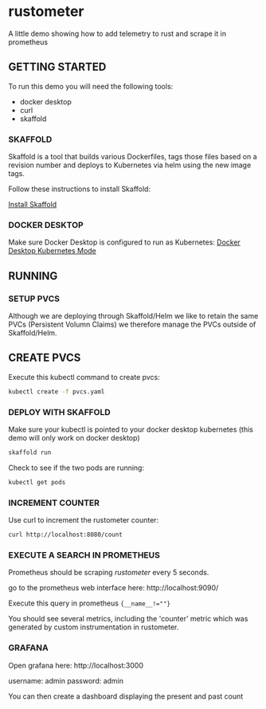 # rustometer
A little demo showing how to add telemetry to rust and scrape it in prometheus

## GETTING STARTED
To run this demo you will need the following tools:
* docker desktop
* curl
* skaffold

### SKAFFOLD
Skaffold is a tool that builds various Dockerfiles, tags those files based on a revision number and deploys to Kubernetes via helm using the new image tags.

Follow these instructions to install Skaffold:

[Install Skaffold](https://skaffold.dev/docs/install/#standalone-binary)

### DOCKER DESKTOP
Make sure Docker Desktop is configured to run as Kubernetes:
[Docker Desktop Kubernetes Mode](https://docs.docker.com/desktop/kubernetes/)

## RUNNING

### SETUP PVCS 
Although we are deploying through Skaffold/Helm we like to retain the same PVCs (Persistent Volumn Claims) we therefore manage the PVCs outside of Skaffold/Helm.

## CREATE PVCS
Execute this kubectl command to create pvcs:
```bash
kubectl create -f pvcs.yaml
```


### DEPLOY WITH SKAFFOLD

Make sure your kubectl is pointed to your docker desktop kubernetes (this demo will only work on docker desktop)

```bash
skaffold run
```

Check to see if the two pods are running:
```bash
kubectl get pods                                                                          
```

### INCREMENT COUNTER
Use curl to increment the rustometer counter:

```bash
curl http://localhost:8080/count 
```  


### EXECUTE A SEARCH IN PROMETHEUS
Prometheus should be scraping *rustometer* every 5 seconds.

go to the prometheus web interface here: http://localhost:9090/

Execute this query in prometheus ```{__name__!=""}```

You should see several metrics, including the 'counter' metric which was generated by custom instrumentation in rustometer.


### GRAFANA
Open grafana here: http://localhost:3000

username: admin
password: admin

You can then create a dashboard displaying the present and past count


